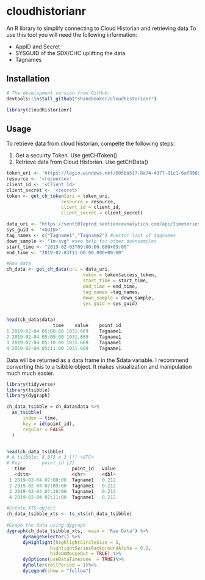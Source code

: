 
cloudhistorianr
===============

An R library to simplify connecting to Cloud Historian and retrieving data To use this tool you will need the following information:

-   AppID and Secret
-   SYSGUID of the SDX/CHC uplifting the data
-   Tagnames

Installation
------------

``` r
# The development version from GitHub:
devtools::install_github("shanebooker/cloudhistorianr")

library(cloudhistorianr)
```

Usage
-----

To retrieve data from cloud historian, compelte the following steps:

1.  Get a secuirty Token. Use getCHToken()
2.  Retrieve data from Cloud Historian. Use getCHData()

``` r
token_uri <- 'https://login.windows.net/805ba517-8a74-4377-81c1-6af998bc4709/oauth2/token'
resource <- '<resource>'
client_id <- '<Client Id>'
client_secret <- '<secret>'
token <- get_ch_token(uri = token_uri, 
                    resource = resource, 
                    client_id = client_id, 
                    client_secret = client_secret)

data_uri <- 'https://sentt01eprod.sentienceanalytics.com/api/timeseries/values/summary'
sys_guid <- '<GUID>'
tag_names <- c("Tagname1","Tagname2") #vector list of tagnames 
down_sample <- "1m-avg" #see help for other downsamples
start_time <- "2019-02-03T09:00:00.000+09:00" 
end_time <- "2019-02-03T11:00:00.000+09:00"

#Raw data
ch_data <- get_ch_data(uri = data_uri, 
                            token = token$access_token, 
                            start_time = start_time, 
                            end_time = end_time, 
                            tag_names =tag_names, 
                            down_sample = down_sample,
                            sys_guid = sys_guid)


head(ch_data$data)
                 time    value    point_id
1 2019-02-04 05:08:00 1031.669    Tagname1
2 2019-02-04 05:09:00 1031.669    Tagname1
3 2019-02-04 05:10:00 1031.669    Tagname1
4 2019-02-04 05:11:00 1031.669    Tagname1
```

Data will be returned as a data frame in the $data variable. I recommend converting this to a tsibble object. It makes visualization and manipulation much much easier.

``` r
library(tidyverse)
library(tsibble)
library(dygraph)

ch_data_tsibble = ch_data$data %>%
  as_tsibble(
      index = time,
      key = id(point_id),
      regular = FALSE
  )


head(ch_data_tsibble)
# A tsibble: 8,073 x 3 [!] <UTC>
# Key:       point_id [2]
   time                 point_id   value
   <dttm>               <chr>      <dbl>
 1 2019-02-04 07:08:00  Tagname1   0.212
 2 2019-02-04 07:09:00  Tagname1   0.212
 3 2019-02-04 07:10:00  Tagname1   0.212
 4 2019-02-04 07:11:00  Tagname1   0.212 

#Create XTS object
ch_data_tsibble_xts <- ts_xts(ch_data_tsibble)
 
#Graph the data using dygraph
dygraph(ch_data_tsibble_xts,  main = 'Raw Data') %>% 
      dyRangeSelector() %>%
      dyHighlight(highlightCircleSize = 5, 
                highlightSeriesBackgroundAlpha = 0.2,
                hideOnMouseOut = TRUE) %>%
      dyOptions(useDataTimezone  = TRUE)%>% 
      dyRoller(rollPeriod = 1)%>%
      dyLegend(show = "follow") 
```
